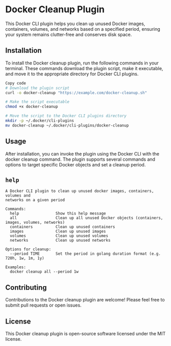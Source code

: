 # Docker Cleanup Plugin

This Docker CLI plugin helps you clean up unused Docker images, containers,
volumes, and networks based on a specified period, ensuring your system remains
clutter-free and conserves disk space.

## Installation

To install the Docker cleanup plugin, run the following commands in your
terminal. These commands download the plugin script, make it executable, and
move it to the appropriate directory for Docker CLI plugins.

```bash
Copy code
# Download the plugin script
curl -o docker-cleanup "https://example.com/docker-cleanup.sh"

# Make the script executable
chmod +x docker-cleanup

# Move the script to the Docker CLI plugins directory
mkdir -p ~/.docker/cli-plugins
mv docker-cleanup ~/.docker/cli-plugins/docker-cleanup
```

## Usage

After installation, you can invoke the plugin using the Docker CLI with the
docker cleanup command. The plugin supports several commands and options to
target specific Docker objects and set a cleanup period.

## `help`

```text
A Docker CLI plugin to clean up unused docker images, containers, volumes and
networks on a given period

Commands:
  help                Show this help message
  all                 Clean up all unused Docker objects (containers, images, volumes, networks)
  containers          Clean up unused containers
  images              Clean up unused images
  volumes             Clean up unused volumes
  networks            Clean up unused networks

Options for cleanup:
  --period TIME       Set the period in golang duration format (e.g. 720h, 1w, 1m, 1y)

Examples:
  docker cleanup all --period 1w
```

## Contributing

Contributions to the Docker cleanup plugin are welcome! Please feel free to
submit pull requests or open issues.

## License

This Docker cleanup plugin is open-source software licensed under the MIT
license.
